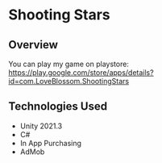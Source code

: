 # Shooting Stars

## Overview
You can play my game on playstore: https://play.google.com/store/apps/details?id=com.LoveBlossom.ShootingStars

## Technologies Used
- Unity 2021.3
- C#
- In App Purchasing
- AdMob
